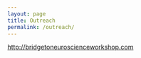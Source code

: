 ```yaml
---
layout: page
title: Outreach
permalink: /outreach/
---
```


http://bridgetoneuroscienceworkshop.com
